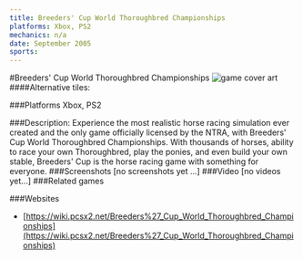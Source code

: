 ```yaml
---
title: Breeders' Cup World Thoroughbred Championships
platforms: Xbox, PS2
mechanics: n/a
date: September 2005
sports: 
---
```

#Breeders' Cup World Thoroughbred Championships
![game cover art](//images.igdb.com/igdb/image/upload/t_cover_big/ozyje5tkhrvj6cipbt9y.jpg "Logo Title Text 1")
####Alternative tiles:

###Platforms
Xbox, PS2

###Description:
Experience the most realistic horse racing simulation ever created and the only game officially licensed by the NTRA, with Breeders' Cup World Thoroughbred Championships. With thousands of horses, ability to race your own Thoroughbred, play the ponies, and even build your own stable, Breeders' Cup is the horse racing game with something for everyone.
###Screenshots
[no screenshots yet ...]
###Video
[no videos yet...]
###Related games

###Websites
* [https://wiki.pcsx2.net/Breeders%27_Cup_World_Thoroughbred_Championships](https://wiki.pcsx2.net/Breeders%27_Cup_World_Thoroughbred_Championships)
